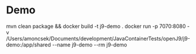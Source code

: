 # Demo
mvn clean package && docker build -t j9-demo .
docker run -p 7070:8080 -v /Users/amoncsek/Documents/development/JavaContainerTests/openJ9/j9-demo:/app/shared --name j9-demo --rm j9-demo